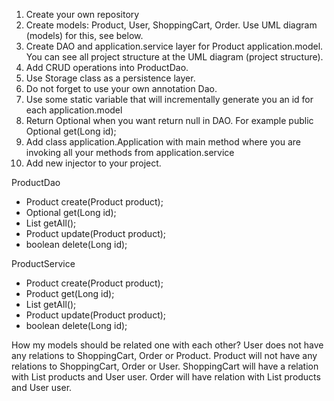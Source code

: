 1. Create your own repository
2. Create models: Product, User, ShoppingCart, Order. Use UML diagram (models) for this, see below.
3. Create DAO and application.service layer for Product application.model. You can see all project structure at the UML diagram (project structure).
4. Add CRUD operations into ProductDao.
5. Use Storage class as a persistence layer.
6. Do not forget to use your own annotation Dao.
7. Use some static variable that will incrementally generate you an id for each application.model
8. Return Optional when you want return null in DAO. For example public Optional<User> get(Long id);
9. Add class application.Application with main method where you are invoking all your methods from application.service
10. Add new injector to your project.

ProductDao
- Product create(Product product);
- Optional<Product> get(Long id);
- List<Product> getAll();
- Product update(Product product);
- boolean delete(Long id);

ProductService
- Product create(Product product);
- Product get(Long id);
- List<Product> getAll();
- Product update(Product product);
- boolean delete(Long id);

How my models should be related one with each other?
User does not have any relations to ShoppingCart, Order or Product.
Product will not have any relations to ShoppingCart, Order or User.
ShoppingCart will have a relation with List<Product> products and User user.
Order will have relation with List<Product> products and User user.